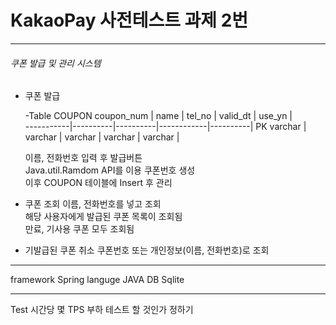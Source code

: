 # KakaoPay 사전테스트 과제 2번
-------------------------------------------
###### 쿠폰 발급 및 관리 시스템
  * 쿠폰 발급 
      
      -Table COUPON
      coupon_num |   name   |  tel_no  |  valid_dt  |  use_yn  |   
      -----------|----------|----------|------------|----------|
      PK varchar |  varchar | varchar  |  varchar   | varchar  |
      
      이름, 전화번호 입력 후 발급버튼      
      Java.util.Ramdom API를 이용 쿠폰번호 생성    
      이후 COUPON 테이블에 Insert 후 관리    
      
  * 쿠폰 조회
     이름, 전화번호를 넣고 조회    
     해당 사용자에게 발급된 쿠폰 목록이 조회됨    
     만료, 기사용 쿠폰 모두 조회됨    
     
  * 기발급된 쿠폰 취소
     쿠폰번호 또는 개인정보(이름, 전화번호)로 조회    
     
 -------------------------------------------
 
 framework Spring 
 languge JAVA
 DB Sqlite
 
 -------------------------------------------
 
 Test
 시간당 몇 TPS 부하 테스트 할 것인가 정하기 
 
 
